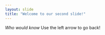 ```yaml
---
layout: slide
title: "Welcome to our second slide!"
---
```

*Who would know*
Use the left arrow to go back!
